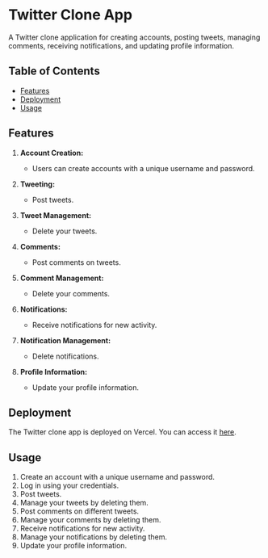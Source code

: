 # Twitter Clone App

A Twitter clone application for creating accounts, posting tweets, managing comments, receiving notifications, and updating profile information.

## Table of Contents

- [Features](#features)
- [Deployment](#deployment)
- [Usage](#usage)


## Features

1. **Account Creation:**

   - Users can create accounts with a unique username and password.

2. **Tweeting:**

   - Post tweets.

3. **Tweet Management:**

   - Delete your tweets.

4. **Comments:**

   - Post comments on tweets.

5. **Comment Management:**

   - Delete your comments.

6. **Notifications:**

   - Receive notifications for new activity.

7. **Notification Management:**

   - Delete notifications.

8. **Profile Information:**
   - Update your profile information.

## Deployment

The Twitter clone app is deployed on Vercel. You can access it [here](https://twitter-clone-opal-seven.vercel.app).

## Usage

1. Create an account with a unique username and password.
2. Log in using your credentials.
3. Post tweets.
4. Manage your tweets by deleting them.
5. Post comments on different tweets.
6. Manage your comments by deleting them.
7. Receive notifications for new activity.
8. Manage your notifications by deleting them.
9. Update your profile information.
